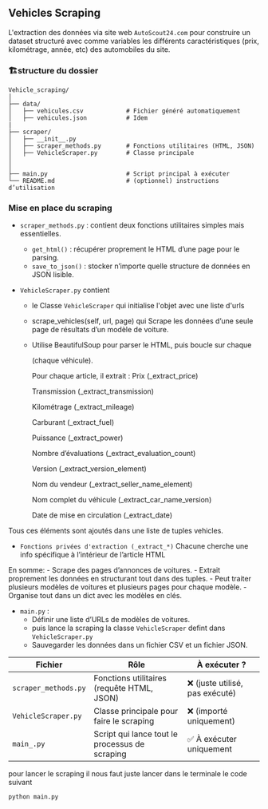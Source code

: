 ## Vehicles Scraping 

L'extraction des données via site web `AutoScout24.com` pour construire un dataset structuré  avec comme variables les différents caractéristiques (prix, kilométrage, année, etc) des automobiles du site.

### 🏗️structure du dossier 
```
Vehicle_scraping/
│
├── data/
│   ├── vehicules.csv            # Fichier généré automatiquement
│   ├── vehicules.json           # Idem
|
├── scraper/
│   ├── __init__.py
│   ├── scraper_methods.py       # Fonctions utilitaires (HTML, JSON)
│   ├── VehicleScraper.py        # Classe principale
│
│
├── main.py                      # Script principal à exécuter
└── README.md                    # (optionnel) instructions d’utilisation
```

### Mise en place du scraping 

- `scraper_methods.py` : contient deux fonctions utilitaires simples mais essentielles.
    - `get_html()` : récupérer proprement le HTML d’une page pour le parsing.
    - `save_to_json()` : stocker n’importe quelle structure de données en JSON lisible.

- `VehicleScraper.py`  contient 
    - le Classe `VehicleScraper` qui initialise l'objet avec une liste d'urls
    - scrape_vehicles(self, url, page) qui Scrape les données d’une seule page de résultats d’un modèle de voiture.
    - Utilise BeautifulSoup pour parser le HTML, puis boucle sur chaque <article> (chaque véhicule).

        Pour chaque article, il extrait :
        Prix (_extract_price)

        Transmission (_extract_transmission)

        Kilométrage (_extract_mileage)

        Carburant (_extract_fuel)

        Puissance (_extract_power)

        Nombre d’évaluations (_extract_evaluation_count)

        Version (_extract_version_element)

        Nom du vendeur (_extract_seller_name_element)

        Nom complet du véhicule (_extract_car_name_version)

        Date de mise en circulation (_extract_date)

Tous ces éléments sont ajoutés dans une liste de tuples vehicles.

- `Fonctions privées d'extraction (_extract_*)`
    Chacune cherche une info spécifique à l’intérieur de l’article HTML 

En somme: 
    - Scrape des pages d’annonces de voitures.
    - Extrait proprement les données en structurant tout dans des tuples.
    - Peut traiter plusieurs modèles de voitures et plusieurs pages pour chaque modèle.
    - Organise tout dans un dict avec les modèles en clés.

- `main.py` :
    - Définir une liste d’URLs de modèles de voitures.
    - puis lance la scraping la classe `VehicleScraper` defint dans `VehicleScraper.py `
    - Sauvegarder les données dans un fichier CSV et un fichier JSON.


| Fichier              | Rôle                                              | À exécuter ?                    |
|----------------------|---------------------------------------------------|---------------------------------|
| `scraper_methods.py` | Fonctions utilitaires (requête HTML, JSON)        | ❌ (juste utilisé, pas exécuté) |
| `VehicleScraper.py`  | Classe principale pour faire le scraping          | ❌ (importé uniquement)         |
| `main_.py`    | Script qui lance tout le processus de scraping    | ✅ À exécuter uniquement         |


pour lancer le scraping il nous faut juste lancer dans le terminale le code suivant 

```bash
python main.py  
```